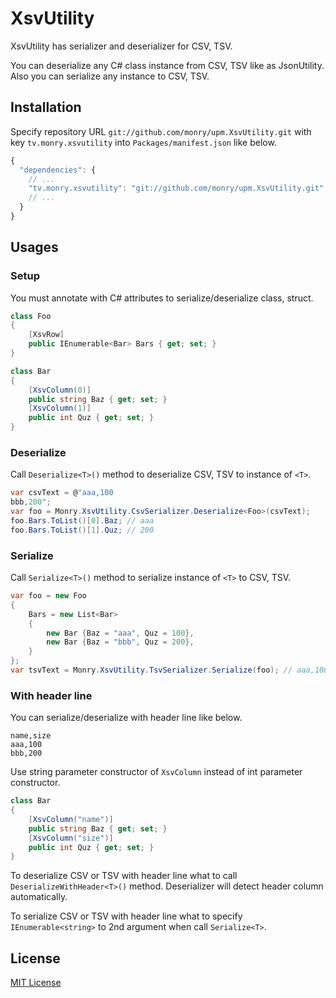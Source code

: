 # XsvUtility

XsvUtility has serializer and deserializer for CSV, TSV.

You can deserialize any C# class instance from CSV, TSV like as JsonUtility.
Also you can serialize any instance to CSV, TSV.

## Installation

Specify repository URL `git://github.com/monry/upm.XsvUtility.git` with key `tv.monry.xsvutility` into `Packages/manifest.json` like below.

```javascript
{
  "dependencies": {
    // ...
    "tv.monry.xsvutility": "git://github.com/monry/upm.XsvUtility.git",
    // ...
  }
}
```

## Usages

### Setup

You must annotate with C# attributes to serialize/deserialize class, struct.

```csharp
class Foo
{
    [XsvRow]
    public IEnumerable<Bar> Bars { get; set; }
}

class Bar
{
    [XsvColumn(0)]
    public string Baz { get; set; }
    [XsvColumn(1)]
    public int Quz { get; set; }
}
```

### Deserialize

Call `Deserialize<T>()` method to deserialize CSV, TSV to instance of `<T>`.

```csharp
var csvText = @"aaa,100
bbb,200";
var foo = Monry.XsvUtility.CsvSerializer.Deserialize<Foo>(csvText);
foo.Bars.ToList()[0].Baz; // aaa
foo.Bars.ToList()[1].Quz; // 200
```

### Serialize

Call `Serialize<T>()` method to serialize instance of `<T>` to CSV, TSV.

```csharp
var foo = new Foo
{
    Bars = new List<Bar>
    {
        new Bar {Baz = "aaa", Quz = 100},
        new Bar {Baz = "bbb", Quz = 200},
    }
};
var tsvText = Monry.XsvUtility.TsvSerializer.Serialize(foo); // aaa,100\nbbb,200
```

### With header line

You can serialize/deserialize with header line like below.

```csv
name,size
aaa,100
bbb,200
```

Use string parameter constructor of `XsvColumn` instead of int parameter constructor.

```csharp
class Bar
{
    [XsvColumn("name")]
    public string Baz { get; set; }
    [XsvColumn("size")]
    public int Quz { get; set; }
}
```

To deserialize CSV or TSV with header line what to call `DeserializeWithHeader<T>()` method.
Deserializer will detect header column automatically.

To serialize CSV or TSV with header line what to specify `IEnumerable<string>` to 2nd argument when call `Serialize<T>`.

## License

[MIT License](LICENSE.txt)
